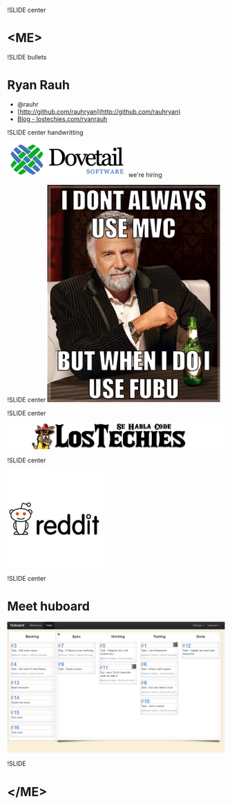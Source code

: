 !SLIDE center

# &lt;ME&gt;

!SLIDE bullets

# Ryan Rauh

* @rauhr
* [http://github.com/rauhryan](http://github.com/rauhryan)
* [Blog - lostechies.com/ryanrauh](http://lostechies.com/ryanrauh)


!SLIDE center handwritting

![dt_logo](dt_logo.png)
we're hiring

!SLIDE center 
![i dont always](i_dont_always.png)

!SLIDE center

![los techies](lostechies_logo.png)

!SLIDE center

![reddit](reddit.jpeg)

!SLIDE center
# Meet huboard
![huboard](huboard.png)


!SLIDE
# &lt;/ME&gt;
